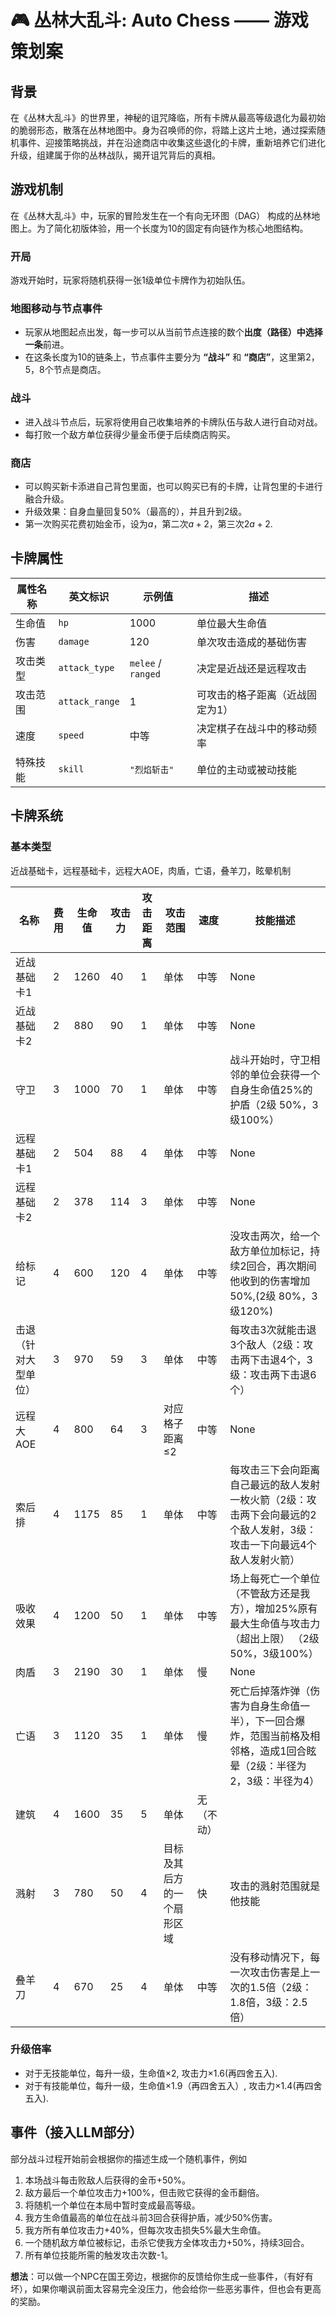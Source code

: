 # 🎮 丛林大乱斗: Auto Chess —— 游戏策划案

## 背景
在《丛林大乱斗》的世界里，神秘的诅咒降临，所有卡牌从最高等级退化为最初始的脆弱形态，散落在丛林地图中。身为召唤师的你，将踏上这片土地，通过探索随机事件、迎接策略挑战，并在沿途商店中收集这些退化的卡牌，重新培养它们进化升级，组建属于你的丛林战队，揭开诅咒背后的真相。

## 游戏机制
在《丛林大乱斗》中，玩家的冒险发生在一个有向无环图（DAG） 构成的丛林地图上。为了简化初版体验，用一个长度为10的固定有向链作为核心地图结构。
### 开局
游戏开始时，玩家将随机获得一张1级单位卡牌作为初始队伍。
### 地图移动与节点事件
*   玩家从地图起点出发，每一步可以从当前节点连接的数个**出度（路径）中选择一条**前进。
*   在这条长度为10的链条上，节点事件主要分为 **“战斗”** 和 **“商店”**，这里第2，5，8个节点是商店。
### 战斗
*   进入战斗节点后，玩家将使用自己收集培养的卡牌队伍与敌人进行自动对战。
*   每打败一个敌方单位获得少量金币便于后续商店购买。
### 商店
*   可以购买新卡添进自己背包里面，也可以购买已有的卡牌，让背包里的卡进行融合升级。
*   升级效果：自身血量回复50%（最高的），并且升到2级。
*   第一次购买花费初始金币，设为$a$，第二次$a+2$，第三次$2a+2$.



## 卡牌属性

| 属性名称 | 英文标识 | 示例值 | 描述 |
|-----------|-----------|---------|------|
| 生命值   | `hp` | 1000 | 单位最大生命值 |
| 伤害     | `damage` | 120 | 单次攻击造成的基础伤害 |
| 攻击类型 | `attack_type` | `melee` / `ranged` | 决定是近战还是远程攻击 |
| 攻击范围 | `attack_range` | 1 | 可攻击的格子距离（近战固定为1） |
| 速度     | `speed` | 中等 | 决定棋子在战斗中的移动频率 |
| 特殊技能 | `skill` | `"烈焰斩击"` | 单位的主动或被动技能 |

## 卡牌系统
### 基本类型
近战基础卡，远程基础卡，远程大AOE，肉盾，亡语，叠羊刀，眩晕机制

| 名称       | 费用 | 生命值 | 攻击力 | 攻击距离 | 攻击范围       | 速度 | 技能描述
|------------|------|--------|--------|----------|----------------|------|----------------------------------------------
| 近战基础卡1  | 2    | 1260   | 40     | 1        | 单体           | 中等 | None                                             |
| 近战基础卡2  | 2    | 880   | 90     | 1        | 单体           | 中等 | None                                             |
| 守卫  | 3    | 1000   | 70     | 1        | 单体           | 中等 | 战斗开始时，守卫相邻的单位会获得一个自身生命值25%的护盾（2级 50%，3级100%）                                             |
| 远程基础卡1  | 2    | 504    | 88     | 4        | 单体           | 中等 | None                                             |
| 远程基础卡2  | 2    | 378    | 114     | 3        | 单体           | 中等 | None                                             |
| 给标记  | 4    | 600    | 120     | 4       | 单体           | 中等 | 没攻击两次，给一个敌方单位加标记，持续2回合，再次期间他收到的伤害增加50%,(2级 80%，3级120%)                                             |
| 击退（针对大型单位）  | 3    | 970    | 59     | 3        | 单体           | 中等 | 每攻击3次就能击退3个敌人（2级：攻击两下击退4个，3级：攻击两下击退6个）                                             |
| 远程大AOE  | 4    | 800    | 64     | 3        | 对应格子距离≤2 | 中等 |None                                              |
| 索后排     | 4    | 1175   | 85     | 1        | 单体           | 中等 | 每攻击三下会向距离自己最远的敌人发射一枚火箭（2级：攻击两下会向最远的2个敌人发射，3级：攻击一下向最远4个敌人发射火箭） |
| 吸收效果  | 4    | 1200    | 50     | 1        | 单体 | 中等 |场上每死亡一个单位（不管敌方还是我方），增加25%原有最大生命值与攻击力（超出上限） （2级 50%，3级100%）                                             |
| 肉盾       | 3    | 2190   | 30     | 1        | 单体           | 慢   | None                                             |
| 亡语       | 3    | 1120   | 35     | 1        | 单体           | 慢   | 死亡后掉落炸弹（伤害为自身生命值一半），下一回合爆炸，范围当前格及相邻格，造成1回合眩晕（2级：半径为2，3级：半径为4） |
| 建筑       | 4    | 1600   | 35     | 5        | 单体           | 无（不动）   |  |
| 溅射       | 3    | 780   | 50     | 4        | 目标及其后方的一个扇形区域           | 快   | 攻击的溅射范围就是他技能 |
| 叠羊刀       | 4    | 670   | 25     | 4        | 单体           | 中等   | 没有移动情况下，每一次攻击伤害是上一次的1.5倍（2级：1.8倍，3级：2.5倍） |

### 升级倍率
* 对于无技能单位，每升一级，生命值$\times 2$, 攻击力$\times 1.6$(再四舍五入).
* 对于有技能单位，每升一级，生命值$\times 1.9$（再四舍五入）, 攻击力$\times 1.4$(再四舍五入).

## 事件（接入LLM部分）
部分战斗过程开始前会根据你的描述生成一个随机事件，例如
1. 本场战斗每击败敌人后获得的金币+50%。
2. 敌方最后一个单位攻击力+100%，但击败它获得的金币翻倍。
3. 将随机一个单位在本局中暂时变成最高等级。
4. 我方生命值最高的单位在战斗前3回合获得护盾，减少50%伤害。
5. 我方所有单位攻击力+40%，但每次攻击损失5%最大生命值。
6. 一个随机敌方单位被标记，击杀它使我方全体攻击力+50%，持续3回合。
7. 所有单位技能所需的触发攻击次数-1。

**想法**：可以做一个NPC在国王旁边，根据你的反馈给你生成一些事件，（有好有坏），如果你嘲讽前面太容易完全没压力，他会给你一些恶劣事件，但也会有更高的奖励。














